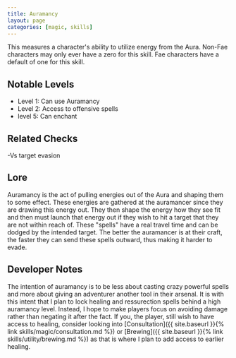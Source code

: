 ```yaml
---
title: Auramancy
layout: page
categories: [magic, skills]
---
```


This measures a character's ability to utilize energy from the Aura. Non-Fae characters may only ever have a zero for this skill. Fae characters have a default of one for this skill.

## Notable Levels
- Level 1: Can use Auramancy
- Level 2: Access to offensive spells
- level 5: Can enchant

## Related Checks
-Vs target evasion

## Lore
Auramancy is the act of pulling energies out of the Aura and shaping them to some effect. These energies are gathered at the auramancer since they are drawing this energy out. They then shape the energy how they see fit and then must launch that energy out if they wish to hit a target that they are not within reach of. These "spells" have a real travel time and can be dodged by the intended target. The better the auramancer is at their craft, the faster they can send these spells outward, thus making it harder to evade.

## Developer Notes
The intention of auramancy is to be less about casting crazy powerful spells and more about giving an adventurer another tool in their arsenal. It is with this intent that I plan to lock healing and ressurection spells behind a high auramancy level. Instead, I hope to make players focus on avoiding damage rather than negating it after the fact. If you, the player, still wish to have access to healing, consider looking into [Consultation]({{ site.baseurl }}{% link skills/magic/consultation.md %}) or [Brewing]({{ site.baseurl }}{% link skills/utility/brewing.md %}) as that is where I plan to add access to earlier healing.
